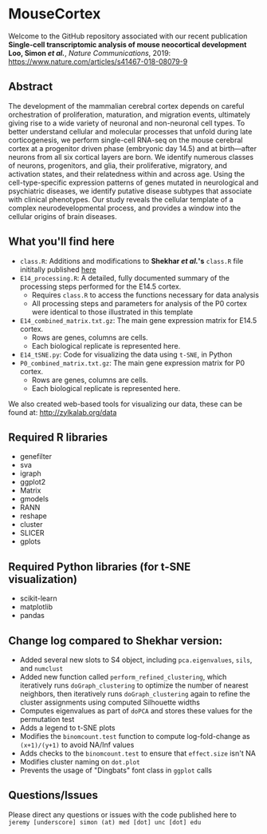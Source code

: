 # MouseCortex
Welcome to the GitHub repository associated with our recent publication  
**Single-cell transcriptomic analysis of mouse neocortical development**  
**Loo, Simon _et al._**, _Nature Communications_, 2019: https://www.nature.com/articles/s41467-018-08079-9

## Abstract
The development of the mammalian cerebral cortex depends on careful orchestration of proliferation, maturation, and migration events, ultimately giving rise to a wide variety of neuronal and non-neuronal cell types. To better understand cellular and molecular processes that unfold during late corticogenesis, we perform single-cell RNA-seq on the mouse cerebral cortex at a progenitor driven phase (embryonic day 14.5) and at birth—after neurons from all six cortical layers are born. We identify numerous classes of neurons, progenitors, and glia, their proliferative, migratory, and activation states, and their relatedness within and across age. Using the cell-type-specific expression patterns of genes mutated in neurological and psychiatric diseases, we identify putative disease subtypes that associate with clinical phenotypes. Our study reveals the cellular template of a complex neurodevelopmental process, and provides a window into the cellular origins of brain diseases.

## What you'll find here
* `class.R`: Additions and modifications to **Shekhar _et al._'s** `class.R` file inititally published [here](https://github.com/broadinstitute/BipolarCell2016) 
* `E14_processing.R`: A detailed, fully documented summary of the processing steps performed for the E14.5 cortex.
	* Requires `class.R` to access the functions necessary for data analysis
	* All processing steps and parameters for analysis of the P0 cortex were identical to those illustrated in this template
* `E14_combined_matrix.txt.gz`: The main gene expression matrix for E14.5 cortex.
	* Rows are genes, columns are cells. 
	* Each biological replicate is represented here.
* `E14_tSNE.py`: Code for visualizing the data using `t-SNE`, in Python
* `P0_combined_matrix.txt.gz`: The main gene expression matrix for P0 cortex.
	* Rows are genes, columns are cells.
	* Each biological replicate is represented here.

We also created web-based tools for visualizing our data, these can be found at:
http://zylkalab.org/data

## Required R libraries
* genefilter
* sva
* igraph
* ggplot2
* Matrix
* gmodels
* RANN
* reshape
* cluster
* SLICER
* gplots

## Required Python libraries (for t-SNE visualization)
* scikit-learn
* matplotlib
* pandas

## Change log compared to Shekhar version:
* Added several new slots to S4 object, including `pca.eigenvalues`, `sils`, and `numclust`
* Added new function called `perform_refined_clustering`, which iteratively runs `doGraph_clustering` to optimize the number of nearest neighbors, then iteratively runs `doGraph_clustering` again to refine the cluster assignments using computed Silhouette widths
* Computes eigenvalues as part of `doPCA` and stores these values for the permutation test
* Adds a legend to t-SNE plots
* Modifies the `binomcount.test` function to compute log-fold-change as `(x+1)/(y+1)` to avoid NA/Inf values
* Adds checks to the `binomcount.test` to ensure that `effect.size` isn't NA
* Modifies cluster naming on `dot.plot`
* Prevents the usage of "Dingbats" font class in `ggplot` calls

## Questions/Issues
Please direct any questions or issues with the code published here to `jeremy [underscore] simon (at) med [dot] unc [dot] edu`
